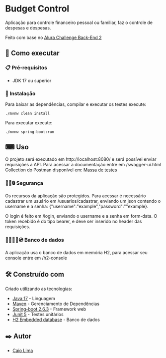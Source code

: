 # Budget Control

Aplicação para controle financeiro pessoal ou familiar, faz o controle de despesas e despesas.

Feito com base no [Alura Challenge Back-End 2](https://www.alura.com.br/challenges/back-end-2/)

## 🚀 Como executar

### 📋 Pré-requisitos

* JDK 17 ou superior

### 🔧 Instalação

Para baixar as dependências, compilar e executar os testes execute:

```
./mvnw clean install
```

Para executar execute:

```
./mvnw spring-boot:run
```

## ⌨ Uso

O projeto será executado em http://localhost:8080/ e será possível enviar requisições a API.
Para acessar a documentação entre em /swagger-ui.html
Collection do Postman disponível em: [Massa de testes](Budget%20Control.postman_collection.json)

### 🔑🔑🔒 Segurança

Os recursos da aplicação são protegidos. Para acessar é necessário cadastrar um usuário em /usuarios/cadastrar, 
enviando um json contendo o username e a senha: {"username":"example","password":""example}.

O login é feito em /login, enviando o username e a senha em form-data. 
O token recebido é do tipo bearer, e deve ser inserido no header das requisições.

### 💾💾💾💾💿 Banco de dados

A aplicação usa o banco de dados em memória H2, para acessar seu console entre em /h2-console


## 🛠️ Construído com

Criado utilizando as tecnologias:

* [Java 17](https://jdk.java.net/17/) - Linguagem
* [Maven](https://maven.apache.org/) - Gerenciamento de Dependências
* [Spring-boot 2.6.3](https://spring.io/projects/spring-boot/) - Framework web
* [Junit 5](https://junit.org/junit5/) - Testes unitários
* [H2 Embedded database](https://www.h2database.com/html/main.html) - Banco de dados

## ✒️ Autor

* [Caio Lima](https://github.com/Caio042)